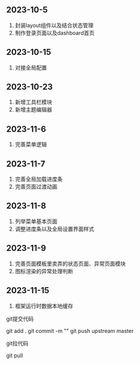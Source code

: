 ## 2023-10-5

1. 封装layout组件以及结合状态管理
2. 制作登录页面以及dashboard首页

## 2023-10-15

1. 对接全局配置

## 2023-10-23

1. 新增工具栏模块
2. 新增主题编辑器

## 2023-11-6

1. 完善菜单逻辑

## 2023-11-7

1. 完善全局加载进度条
2. 完善页面过渡动画

## 2023-11-8

1. 列举菜单基本页面
2. 调整进度条以及全局设置界面样式

## 2023-11-9

1. 完善页面模板里卖弄的状态页面、异常页面模块
2. 图标渲染的异常处理判断

## 2023-11-15

1. 框架运行时数据本地缓存

git提交代码

git add .
git commit -m ""
git push upstream master

git拉代码

git pull
